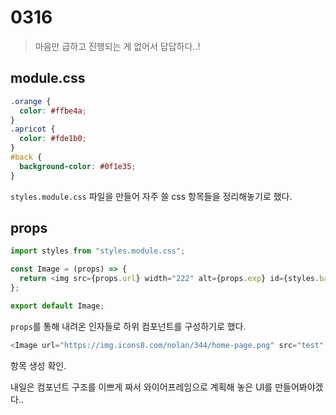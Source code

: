 # 0316

> 마음만 급하고 진행되는 게 없어서 답답하다..!



## module.css

```css
.orange {
  color: #ffbe4a;
}
.apricot {
  color: #fde1b0;
}
#back {
  background-color: #0f1e35;
}

```



`styles.module.css` 파일을 만들어 자주 쓸 css 항목들을 정리해놓기로 했다.



## props

```javascript
import styles from "styles.module.css";

const Image = (props) => {
  return <img src={props.url} width="222" alt={props.exp} id={styles.back} />;
};

export default Image;
```



`props`를 통해 내려온 인자들로 하위 컴포넌트를 구성하기로 했다.



```javascript
<Image url="https://img.icons8.com/nolan/344/home-page.png" src="test" />
```



항목 생성 확인.

내일은 컴포넌트 구조를 이쁘게 짜서 와이어프레임으로 계획해 놓은 UI를 만들어봐야겠다..